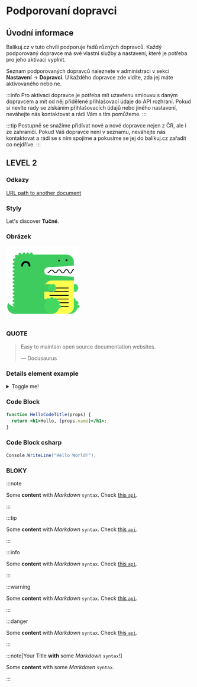﻿---
sidebar_position: 1
---

# Podporovaní dopravci

## Úvodní informace
Balíkuj.cz v tuto chvíli podporuje řadů různých dopravců. Každý podporovaný dopravce má své vlastní služby a nastavení, které je potřeba pro jeho aktivaci vyplnit.

Seznam podporovaných dopravců naleznete v administraci v sekci **Nastavení** -> **Dopravci**. U každého dopravce zde vidíte, zda jej máte aktivovaného nebo ne.

:::info
Pro aktivaci dopravce je potřeba mít uzavřenu smlouvu s daným dopravcem a mít od něj přidělené přihlašovací údaje do API rozhraní. Pokud si nevíte rady se získáním přihlašovacích údajů nebo jiného nastavení, neváhejte nás kontaktovat a rádi Vám s tím pomůžeme.
:::

:::tip
Postupně se snažíme přidívat nové a nové dopravce nejen z ČR, ale i ze zahraničí. Pokud Váš dopravce není v seznamu, neváhejte nás kontaktovat a rádi se s ním spojíme a pokusíme se jej do balíkuj.cz zařadit co nejdříve.
:::


## LEVEL 2

### Odkazy
[URL path to another document](./installation)

### Styly

Let's discover **Tučné**.

### Obrázek

![img alt](/img/docusaurus.png)



### QUOTE

> Easy to maintain open source documentation websites.
>
> — Docusaurus


### Details element example

<details>
  <summary>Toggle me!</summary>
  <div>
    <div>This is the detailed content</div>
    <br/>
    <details>
      <summary>
        Nested toggle! Some surprise inside...
      </summary>
      <div>😲😲😲😲😲</div>
    </details>
  </div>
</details>

### Code Block

```jsx title="/src/components/HelloCodeTitle.js" showLineNumbers
function HelloCodeTitle(props) {
  return <h1>Hello, {props.name}</h1>;
}
```

### Code Block csharp

```csharp title="/src/components/HelloCodeTitle.cs" showLineNumbers
Console.WriteLine("Hello World!");
```




### BLOKY

:::note

Some **content** with _Markdown_ `syntax`. Check [this `api`](#).

:::

:::tip

Some **content** with _Markdown_ `syntax`. Check [this `api`](#).

:::

:::info

Some **content** with _Markdown_ `syntax`. Check [this `api`](#).

:::

:::warning

Some **content** with _Markdown_ `syntax`. Check [this `api`](#).

:::

:::danger

Some **content** with _Markdown_ `syntax`. Check [this `api`](#).

:::

:::note[Your Title **with** some _Markdown_ `syntax`!]

Some **content** with some _Markdown_ `syntax`.

:::